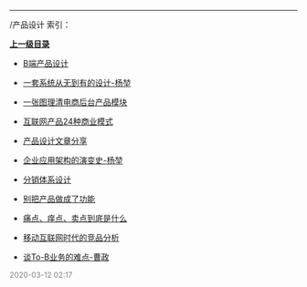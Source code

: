 
----

/产品设计 索引：


**[上一级目录]()**

- [B端产品设计](/产品设计/B端产品设计)

- [一套系统从无到有的设计-杨堃](/产品设计/一套系统从无到有的设计-杨堃)

- [一张图理清电商后台产品模块](/产品设计/一张图理清电商后台产品模块)

- [互联网产品24种商业模式](/产品设计/互联网产品24种商业模式)

- [产品设计文章分享](/产品设计/产品设计文章分享)

- [企业应用架构的演变史-杨堃](/产品设计/企业应用架构的演变史-杨堃)

- [分销体系设计](/产品设计/分销体系设计)

- [别把产品做成了功能](/产品设计/别把产品做成了功能)

- [痛点、痒点、卖点到底是什么](/产品设计/痛点、痒点、卖点到底是什么)

- [移动互联网时代的竞品分析](/产品设计/移动互联网时代的竞品分析)

- [谈To-B业务的难点-曹政](/产品设计/谈To-B业务的难点-曹政)


<font size=2 color='grey'> 2020-03-12 02:17 </font>